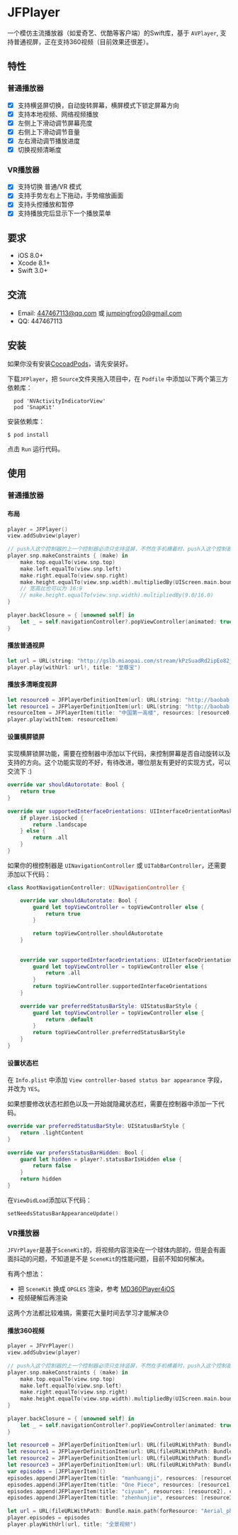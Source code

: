 # JFPlayer

一个模仿主流播放器（如爱奇艺、优酷等客户端）的Swift库，基于 `AVPlayer`, 支持普通视屏，正在支持360视频（目前效果还很差）。

## 特性

### 普通播放器
- [x] 支持横竖屏切换，自动旋转屏幕，横屏模式下锁定屏幕方向
- [x] 支持本地视频、网络视频播放
- [x] 左侧上下滑动调节屏幕亮度
- [x] 右侧上下滑动调节音量
- [x] 左右滑动调节播放进度
- [x] 切换视频清晰度

### VR播放器
- [x] 支持切换 普通/VR 模式
- [x] 支持手势左右上下拖动，手势缩放画面
- [x] 支持头控播放和暂停
- [x] 支持播放完后显示下一个播放菜单

## 要求
* iOS 8.0+
* Xcode 8.1+
* Swift 3.0+

## 交流
* Email: 447467113@qq.com 或 jumpingfrog0@gmail.com
* QQ: 447467113

## 安装

如果你没有安装[CocoadPods](https://cocoapods.org/)，请先安装好。

下载`JFPlayer`，把 `Source`文件夹拖入项目中，在 `Podfile` 中添加以下两个第三方依赖库：

	  pod 'NVActivityIndicatorView'
	  pod 'SnapKit'

安装依赖库：

	$ pod install
	
点击 `Run` 运行代码。

## 使用

### 普通播放器
#### 布局

```swift
player = JFPlayer()
view.addSubview(player)
    
// push入这个控制器的上一个控制器必须只支持竖屏，不然在手机横着时，push入这个控制器时视频的尺寸有问题。
player.snp.makeConstraints { (make) in
    make.top.equalTo(view.snp.top)
    make.left.equalTo(view.snp.left)
    make.right.equalTo(view.snp.right)
    make.height.equalTo(view.snp.width).multipliedBy(UIScreen.main.bounds.width/UIScreen.main.bounds.height)
	// 宽高比也可以为 16:9
	// make.height.equalTo(view.snp.width).multipliedBy(9.0/16.0)
}
    
player.backClosure = { [unowned self] in
    let _ = self.navigationController?.popViewController(animated: true)
}
```
    
#### 播放普通视屏

```swift
let url = URL(string: "http://gslb.miaopai.com/stream/kPzSuadRd2ipEo82jk9~sA__.mp4")
player.play(withUrl: url!, title: "至尊宝")
```
    
#### 播放多清晰度视屏

```swift
let resource0 = JFPlayerDefinitionItem(url: URL(string: "http://baobab.wdjcdn.com/1457162012752491010143.mp4")!, definitionName: "高清")
let resource1 = JFPlayerDefinitionItem(url: URL(string: "http://baobab.wdjcdn.com/1457529788412_5918_854x480.mp4")!, definitionName: "标清")
resourceItem = JFPlayerItem(title: "中国第一高楼", resources: [resource0, resource1], cover: "http://img.wdjimg.com/image/video/447f973848167ee5e44b67c8d4df9839_0_0.jpeg")
player.play(withItem: resourceItem)
```
    
#### 设置横屏锁屏

实现横屏锁屏功能，需要在控制器中添加以下代码，来控制屏幕是否自动旋转以及支持的方向。这个功能实现的不好，有待改进，哪位朋友有更好的实现方式，可以交流下 :)

```swift
override var shouldAutorotate: Bool {
    return true
}
    
override var supportedInterfaceOrientations: UIInterfaceOrientationMask {
    if player.isLocked {
        return .landscape
    } else {
        return .all
    }
}
```
    
如果你的根控制器是 `UINavigationController` 或 `UITabBarController`，还需要添加以下代码：

```swift
class RootNavigationController: UINavigationController {

    override var shouldAutorotate: Bool {
        guard let topViewController = topViewController else {
            return true
        }
        
        return topViewController.shouldAutorotate
    }
    
    
    override var supportedInterfaceOrientations: UIInterfaceOrientationMask {
        guard let topViewController = topViewController else {
            return .all
        }
        return topViewController.supportedInterfaceOrientations
    }
    
    override var preferredStatusBarStyle: UIStatusBarStyle {
        guard let topViewController = topViewController else {
            return .default
        }
        return topViewController.preferredStatusBarStyle
    }
}
```

#### 设置状态栏

在 `Info.plist` 中添加 `View controller-based status bar appearance` 字段， 并改为 `YES`。

如果想要修改状态栏颜色以及一开始就隐藏状态栏，需要在控制器中添加一下代码。

```swift
override var preferredStatusBarStyle: UIStatusBarStyle {
    return .lightContent
}
    
override var prefersStatusBarHidden: Bool {
    guard let hidden = player?.statusBarIsHidden else {
        return false
    }
    return hidden
}
```
    
在`ViewDidLoad`添加以下代码：

```swift
setNeedsStatusBarAppearanceUpdate()
```

### VR播放器

`JFVrPlayer`是基于`SceneKit`的，将视频内容渲染在一个球体内部的，但是会有画面抖动的问题，不知道是不是 `SceneKit`的性能问题，目前不知如何解决。

有两个想法：

* 把 `SceneKit` 换成 `OPGLES` 渲染，参考 [MD360Player4iOS](https://github.com/ashqal/MD360Player4iOS)
* 视频硬解后再渲染

这两个方法都比较难搞，需要花大量时间去学习才能解决😞

#### 播放360视频

```swift
player = JFVrPlayer()
view.addSubview(player)
    
// push入这个控制器的上一个控制器必须只支持竖屏，不然在手机横着时，push入这个控制器时视频的尺寸有问题。
player.snp.makeConstraints { (make) in
    make.top.equalTo(view.snp.top)
    make.left.equalTo(view.snp.left)
    make.right.equalTo(view.snp.right)
    make.height.equalTo(view.snp.width).multipliedBy(UIScreen.main.bounds.width/UIScreen.main.bounds.height)
}
    
player.backClosure = { [unowned self] in
    let _ = self.navigationController?.popViewController(animated: true)
}
    
let resource0 = JFPlayerDefinitionItem(url: URL(fileURLWithPath: Bundle.main.path(forResource: "Aerial_photography", ofType: "mp4")!), definitionName: "高清")
let resource1 = JFPlayerDefinitionItem(url: URL(fileURLWithPath: Bundle.main.path(forResource: "demo", ofType: "m4v")!), definitionName: "高清")
let resource2 = JFPlayerDefinitionItem(url: URL(fileURLWithPath: Bundle.main.path(forResource: "Aerial_photography", ofType: "mp4")!), definitionName: "高清")
let resource3 = JFPlayerDefinitionItem(url: URL(fileURLWithPath: Bundle.main.path(forResource: "Aerial_photography", ofType: "mp4")!), definitionName: "高清")
var episodes = [JFPlayerItem]()
episodes.append(JFPlayerItem(title: "manhuangji", resources: [resource0], cover: "manhuangji"))
episodes.append(JFPlayerItem(title: "One Piece", resources: [resource1], cover: "onepiece"))
episodes.append(JFPlayerItem(title: "ciyuan", resources: [resource2], cover: "ciyuan"))
episodes.append(JFPlayerItem(title: "zhenhunjie", resources: [resource3], cover: "zhenhunjie"))
    
let url = URL(fileURLWithPath: Bundle.main.path(forResource: "Aerial_photography", ofType: "mp4")!)
player.episodes = episodes
player.playWithUrl(url, title: "全景视频")
```